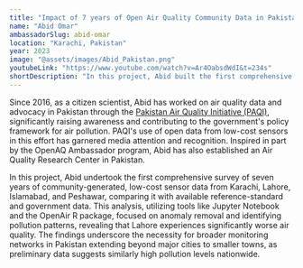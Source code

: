 ```yaml
---
title: "Impact of 7 years of Open Air Quality Community Data in Pakistan"
name: "Abid Omar"
ambassadorSlug: abid-omar
location: "Karachi, Pakistan"
year: 2023
image: "@assets/images/Abid_Pakistan.png"
youtubeLink: "https://www.youtube.com/watch?v=Ar4OabsdWdI&t=234s"
shortDescription: "In this project, Abid built the first comprehensive survey of available air quality data for Pakistan, analyzing seven years of low-cost sensor data collected by a community network for the four largest cities in Pakistan, namely Karachi, Lahore, Islamabad, and Peshawar."
---
```


Since 2016, as a citizen scientist, Abid has worked on air quality data and advocacy in Pakistan through the
<a href="https://pakairquality.com/" target="_blank" rel="noreferrer noopener">Pakistan Air Quality Initiative (PAQI)</a>, significantly raising awareness and contributing to the government's policy framework for air pollution. PAQI's use of open data from low-cost sensors in this effort has garnered media attention and recognition. Inspired in part by the OpenAQ Ambassador program, Abid has also established an Air Quality Research Center in Pakistan.

In this project, Abid undertook the first comprehensive survey of seven years of community-generated, low-cost sensor data from Karachi, Lahore, Islamabad, and Peshawar, comparing it with available reference-standard and government data. This analysis, utilizing tools like Jupyter Notebook and the OpenAir R package, focused on anomaly removal and identifying pollution patterns, revealing that Lahore experiences significantly worse air quality. The findings underscore the necessity for broader monitoring networks in Pakistan extending beyond major cities to smaller towns, as preliminary data suggests similarly high pollution levels nationwide.
